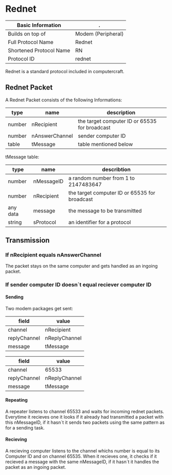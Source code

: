 # Rednet #

Basic Information       | .
----------------------- | ----------------------------------------------------------
Builds on top of        | Modem (Peripheral)
Full Protocol Name      | Rednet
Shortened Protocol Name | RN
Protocol ID             | rednet

Rednet is a standard protocol included in computercraft.

## Rednet Packet ##

A Rednet Packet consists of the following Informations:

type    | name           | description
------- | -------------- | ---------------------------------------------
number  | nRecipient     | the target computer ID or 65535 for broadcast
number  | nAnswerChannel | sender computer ID
table   | tMessage       | table mentioned below

tMessage table:

type     | name       | describtion
-------- | ---------- | ---------------------------------------------
number   | nMessageID | a random number from 1 to 2147483647
number   | nRecipient | the target computer ID or 65535 for broadcast
any data | message    | the message to be transmitted
string   | sProtocol  | an identifier for a protocol

## Transmission ##

### If nRecipient equals nAnswerChannel ###

The packet stays on the same computer and gets handled as an ingoing packet.

### If sender computer ID doesn´t equal reciever computer ID ###

#### Sending ####

Two modem packages get sent:

field        | value
------------ | --------------------
channel      | nRecipient
replyChannel | nReplyChannel
message      | tMessage


field        | value
------------ | --------------------
channel      | 65533
replyChannel | nReplyChannel
message      | tMessage

#### Repeating ####

A repeater listens to channel 65533 and waits for incoming rednet packets. Everytime it recieves one it looks if it already had transmitted a packet with this nMessageID, if it hasn´t it sends two packets using the same pattern as for a sending task.

#### Recieving ####

A recieving computer listens to the channel whichs number is equal to its Computer ID and on channel 65535. When it recieves one, it checks if it recieved a message with the same nMessageID, if it hasn´t it handles the packet as an ingoing packet.

